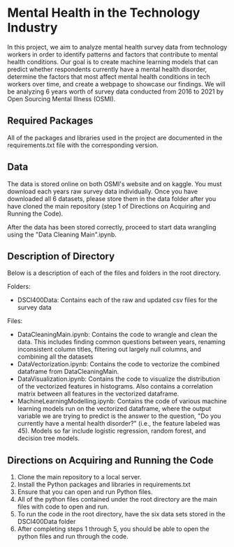 
# Mental Health in the Technology Industry

In this project, we aim to analyze mental health survey data from technology workers in order to identify patterns and factors that contribute to mental health conditions. Our goal is to create machine learning models that can predict whether respondents currently have a mental health disorder, determine the factors that most affect mental health conditions in tech workers over time, and create a webpage to showcase our findings. We will be analyzing 6 years worth of survey data conducted from 2016 to 2021 by Open Sourcing Mental Illness (OSMI).









## Required Packages

All of the packages and libraries used in the project are documented in the requirements.txt file with the corresponding version.




## Data

The data is stored online on both OSMI's website and on kaggle. You must download each years raw survey data individually. Once you have downloaded all 6 datasets, please store them in the data folder after you have cloned the main repository (step 1 of Directions on Acquiring and Running the Code).

After the data has been stored correctly, proceed to start data wrangling using the "Data Cleaning Main".ipynb.
## Description of Directory

Below is a description of each of the files and folders in the root directory.

Folders:
- DSCI400Data: Contains each of the raw and updated csv files for the survey data

Files:
- DataCleaningMain.ipynb: Contains the code to wrangle and clean the data. This includes finding common questions between years, renaming inconsistent column titles, filtering out largely null columns, and combining all the datasets
- DataVectorization.ipynb: Contains the code to vectorize the combined dataframe from DataCleaningMain.
- DataVisualization.ipynb: Contains the code to visualize the distribution of the vectorized features in histograms. Also contains a correlation matrix between all features in the vectorized dataframe.
- MachineLearningModelling.ipynb: Contains the code of various machine learning models run on the vectorized dataframe, where the output variable we are trying to predict is the answer to the question, "Do you currently have a mental health disorder?" (i.e., the feature labeled was 45). Models so far include logistic regression, random forest, and decision tree models.




## Directions on Acquiring and Running the Code

1. Clone the main repository to a local server.
2. Install the Python packages and libraries in requirements.txt
3. Ensure that you can open and run Python files.
4. All of the python files contained under the root directory are the main files with code to open and run.
5. To run the code in the root directory, have the six data sets stored in the DSCI400Data folder
6. After completing steps 1 through 5, you should be able to open the python files and run through the code.
